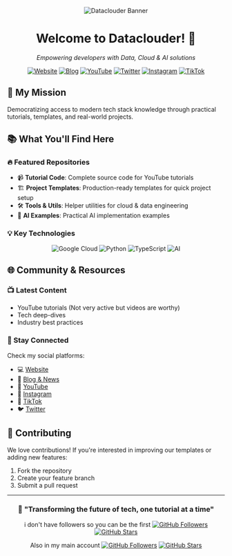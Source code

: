 <div align="center">

![Dataclouder Banner](https://img.shields.io/badge/🚀-Dataclouder-007ACC?style=for-the-badge)

# Welcome to Dataclouder! 🌟

*Empowering developers with Data, Cloud & AI solutions*

[![Website](https://img.shields.io/badge/Website-dataclouder.dev-blue)](https://dataclouder.dev)
[![Blog](https://img.shields.io/badge/Blog-super.site-orange)](https://dataclouder.super.site/)
[![YouTube](https://img.shields.io/badge/YouTube-@dataclouder-red)](https://youtube.com/@dataclouder)
[![Twitter](https://img.shields.io/badge/Twitter-@dataclouder-1DA1F2)](https://twitter.com/dataclouder)
[![Instagram](https://img.shields.io/badge/Instagram-@dataclouder-E4405F)](https://instagram.com/dataclouder)
[![TikTok](https://img.shields.io/badge/TikTok-@dataclouder-000000)](https://tiktok.com/@dataclouder)

</div>

## 🎯 My Mission
Democratizing access to modern tech stack knowledge through practical tutorials, templates, and real-world projects.

## 📚 What You'll Find Here

### 🔥 Featured Repositories
- 📹 **Tutorial Code**: Complete source code for YouTube tutorials
- 🏗️ **Project Templates**: Production-ready templates for quick project setup
- 🛠️ **Tools & Utils**: Helper utilities for cloud & data engineering
- 🤖 **AI Examples**: Practical AI implementation examples

### 💡 Key Technologies
<div align="center">

![Google Cloud](https://img.shields.io/badge/Google_Cloud-4285F4?style=for-the-badge&logo=google-cloud&logoColor=white)
![Python](https://img.shields.io/badge/Python-3776AB?style=for-the-badge&logo=python&logoColor=white)
![TypeScript](https://img.shields.io/badge/TypeScript-007ACC?style=for-the-badge&logo=typescript&logoColor=white)
![AI](https://img.shields.io/badge/AI-FF6F00?style=for-the-badge&logo=tensorflow&logoColor=white)

</div>

## 🌐 Community & Resources

### 📺 Latest Content
- YouTube tutorials (Not very active but videos are worthy)
- Tech deep-dives
- Industry best practices

### 📱 Stay Connected
Check my social platforms:
- 💻 [Website](https://dataclouder.dev)
- 📝 [Blog & News](https://dataclouder.super.site/)
- 🎥 [YouTube](https://youtube.com/@dataclouder)
- 📸 [Instagram](https://instagram.com/dataclouder)
- 🎵 [TikTok](https://tiktok.com/@dataclouder)
- 🐦 [Twitter](https://twitter.com/dataclouder)

## 🤝 Contributing
We love contributions! If you're interested in improving our templates or adding new features:
1. Fork the repository
2. Create your feature branch
3. Submit a pull request

<div align="center">

---

### 💫 "Transforming the future of tech, one tutorial at a time"

i don't have followers so you can be the first
[![GitHub Followers](https://img.shields.io/github/followers/dataclouder-dev?style=social)](https://github.com/dataclouder-dev)
[![GitHub Stars](https://img.shields.io/github/stars/dataclouder-dev?style=social)](https://github.com/dataclouder-dev)

Also in my main account 
[![GitHub Followers](https://img.shields.io/github/followers/adamofig?style=social)](https://github.com/adamofig)
[![GitHub Stars](https://img.shields.io/github/stars/adamofig?style=social)](https://github.com/adamofig)

</div>

<!--
Quick links for maintainers:
- Organization settings: https://github.com/organizations/dataclouder/settings
- Project board: https://github.com/orgs/dataclouder/projects
- Insights: https://github.com/dataclouder/community/insights
-->
